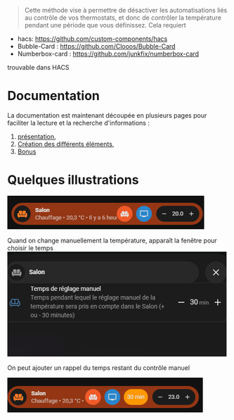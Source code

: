 


> Cette méthode vise à permettre de désactiver les automatisations liés au contrôle de vos thermostats, et donc de contrôler la température pendant une période que vous définissez.
Cela requiert 
- hacs: https://github.com/custom-components/hacs
- Bubble-Card : https://github.com/Clooos/Bubble-Card
- Numberbox-card : https://github.com/junkfix/numberbox-card

trouvable dans HACS


# Documentation

La documentation est maintenant découpée en plusieurs pages pour faciliter la lecture et la recherche d'informations :
1. [présentation](documentation/presentation.md),
3. [Création des différents éléments](documentation/creation.md),
4. [Bonus](documentation/bonus.md)


# Quelques illustrations 



![image](images/bubblecard.png)

Quand on change manuellement la température, apparaît la fenêtre pour choisir le temps
![image](images/number.png)

On peut ajouter un rappel du temps restant du contrôle manuel

![image](images/controle.png)
